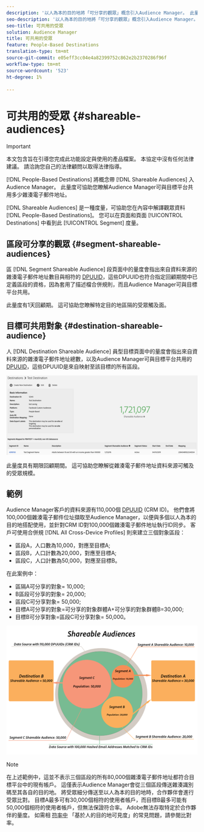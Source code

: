 ```yaml
---
description: '以人為本的目的地將「可分享的觀眾」概念引入Audience Manager。 此量度可協助您瞭解Audience Manager可與目標平台共用多少雜湊電子郵件地址。 '
seo-description: '以人為本的目的地將「可分享的觀眾」概念引入Audience Manager。 此量度可協助您瞭解Audience Manager可與目標平台共用多少雜湊電子郵件地址。 '
seo-title: 可共用的受眾
solution: Audience Manager
title: 可共用的受眾
feature: People-Based Destinations
translation-type: tm+mt
source-git-commit: e05eff3cc04e4a82399752c862e2b2370286f96f
workflow-type: tm+mt
source-wordcount: '523'
ht-degree: 1%

---
```



# 可共用的受眾 {#shareable-audiences}

>[!IMPORTANT]
>本文包含旨在引導您完成此功能設定與使用的產品檔案。 本協定中沒有任何法律建議。 請洽詢您自己的法律顧問以取得法律指導。

[!DNL People-Based Destinations] 將概念帶 [!DNL Shareable Audiences] 入Audience Manager。 此量度可協助您瞭解Audience Manager可與目標平台共用多少雜湊電子郵件地址。

[!DNL Shareable Audiences] 是一種度量，可協助您在內容中解譯觀眾資料 [!DNL People-Based Destinations]。 您可以在頁面和頁面 [!UICONTROL Destinations] 中看到此 [!UICONTROL Segment] 度量。

## 區段可分享的觀眾 {#segment-shareable-audiences}

區 [!DNL Segment Shareable Audience] 段頁面中的量度會指出來自資料來源的雜湊電子郵件地址數目與相符的 [DPUUID](../../reference/ids-in-aam.md)，這些DPUUID也符合指定回顧期間中已定義區段的資格，因為套用了描述檔合併規則，而且Audience Manager可與目標平台共用。

此量度有1天回顧期。 這可協助您瞭解特定目的地區隔的受眾觸及面。

## 目標可共用對象 {#destination-shareable-audience}

人 [!DNL Destination Shareable Audience] 員型目標頁面中的量度會指出來自資料來源的雜湊電子郵件地址總數，以及Audience Manager可與目標平台共用的 [DPUUID](../../reference/ids-in-aam.md)，這些DPUUID是來自映射至該目標的所有區段。

![可分享的觀眾](assets/dest-shareable-audiences.png)

此量度具有期限回顧期間。 這可協助您瞭解從雜湊電子郵件地址資料來源可觸及的受眾規模。

## 範例

Audience Manager客戶的資料來源有110,000個 [DPUUID](../../reference/ids-in-aam.md) (CRM ID)。 他們會將100,000個雜湊電子郵件位址擷取至Audience Manager，以便與多個以人為本的目的地搭配使用，並針對CRM ID對100,000個雜湊電子郵件地址執行ID同步。 客戶可使用合併規 [!DNL All Cross-Device Profiles] 則來建立三個對象區段：

* 區段A，人口數為10,000，對應至目標A;
* 區段B，人口計數為20,000，對應至目標A;
* 區段C，人口計數為50,000，對應至目標B。

在此案例中：

* 區隔A可分享的對象= 10,000;
* B區段可分享的對象= 20,000;
* 區段C可分享對象= 50,000;
* 目標A可分享的對象=可分享的對象群體A+可分享的對象群體B=30,000;
* 目標B可分享對象=區段C可分享對象= 50,000。

![可共用的觀眾——圖](assets/shareable-audiences.png)

>[!NOTE]
>
>在上述範例中，這並不表示三個區段的所有80,000個雜湊電子郵件地址都符合目標平台中的現有帳戶。 這僅表示Audience Manager會從三個區段傳送雜湊識別碼至其各自的目的地。 將受眾細分傳送至以人為本的目的地時，合作夥伴會進行受眾比對。 目標A最多可有30,000個相符的使用者帳戶，而目標B最多可能有50,000個相符的使用者帳戶，但無法保證符合率。 Adobe無法存取特定於合作夥伴的量度。 如需相 [符率中](../../faq/faq-people-based-destinations.md#match-rates) 「基於人的目的地可見度」的常見問題，請參閱比對率。
